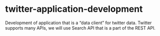 # twitter-application-development
Development of application that is a “data client” for twitter data. Twitter supports many APIs, we will use Search API that is a part of the REST API.
